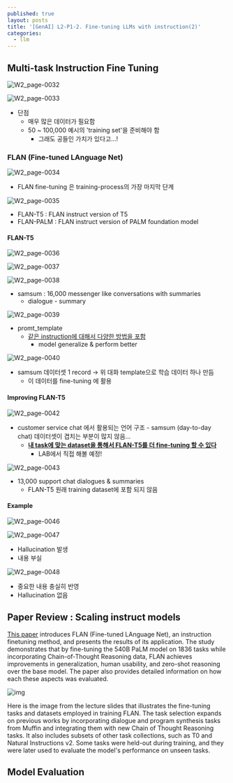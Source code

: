 ```yaml
---
published: true
layout: posts
title: '[GenAI] L2-P1-2. Fine-tuning LLMs with instruction(2)'
categories: 
  - llm
---
```




## Multi-task Instruction Fine Tuning

![W2_page-0032](../../assets/img/2023-08-10-lesson-2-2/W2_page-0032.jpg)

![W2_page-0033](../../assets/img/2023-08-10-lesson-2-2/W2_page-0033.jpg)

- 단점
	- 매우 많은 데이터가 필요함
	- 50 ~ 100,000 예시의 'training set'을 준비해야 함
		- 그래도 공들인 가치가 있다고...!



### FLAN (Fine-tuned LAnguage Net)

![W2_page-0034](../../assets/img/2023-08-10-lesson-2-2/W2_page-0034.jpg)

- FLAN fine-tuning 은 training-process의 가장 마지막 단계

![W2_page-0035](../../assets/img/2023-08-10-lesson-2-2/W2_page-0035.jpg)

- FLAN-T5 : FLAN instruct version of T5
- FLAN-PALM : FLAN instruct version of PALM foundation model

 #### FLAN-T5

![W2_page-0036](../../assets/img/2023-08-10-lesson-2-2/W2_page-0036.jpg)

![W2_page-0037](../../assets/img/2023-08-10-lesson-2-2/W2_page-0037.jpg)

![W2_page-0038](../../assets/img/2023-08-10-lesson-2-2/W2_page-0038.jpg)

- samsum : 16,000 messenger like conversations with summaries
	- dialogue - summary

![W2_page-0039](../../assets/img/2023-08-10-lesson-2-2/W2_page-0039.jpg)

- promt_template
	- <u>같은 instruction에 대해서 다양한 방법을 포함</u>
		- model generalize & perform better

![W2_page-0040](../../assets/img/2023-08-10-lesson-2-2/W2_page-0040.jpg)

- samsum 데이터셋 1 record -> 위 대화 template으로 학습 데이터 하나 만듬
	- 이 데이터를 fine-tuning 에 활용

#### Improving FLAN-T5

![W2_page-0042](../../assets/img/2023-08-10-lesson-2-2/W2_page-0042.jpg)

- customer service chat 에서 활용되는 언어 구조 - samsum (day-to-day chat) 데이터셋이 겹치는 부분이 많지 않음...
	- <u>**내 task에 맞는 dataset을 통해서 FLAN-T5를 더 fine-tuning 할 수 있다**</u>
		- LAB에서 직접 해볼 예정!

![W2_page-0043](../../assets/img/2023-08-10-lesson-2-2/W2_page-0043.jpg)

- 13,000 support chat dialogues & summaries
	- FLAN-T5 원래 training dataset에 포함 되지 않음

#### Example

![W2_page-0046](../../assets/img/2023-08-10-lesson-2-2/W2_page-0046.jpg)

![W2_page-0047](../../assets/img/2023-08-10-lesson-2-2/W2_page-0047.jpg)

- Hallucination 발생
- 내용 부실

![W2_page-0048](../../assets/img/2023-08-10-lesson-2-2/W2_page-0048.jpg)

- 중요한 내용 충실히 반영
- Hallucination 없음



## Paper Review : Scaling instruct models

[This paper](https://arxiv.org/abs/2210.11416) introduces FLAN (Fine-tuned LAnguage Net), an instruction finetuning method, and presents the results of its application. The study demonstrates that by fine-tuning the 540B PaLM model on 1836 tasks while incorporating Chain-of-Thought Reasoning data, FLAN achieves improvements in generalization, human usability, and zero-shot reasoning over the base model. The paper also provides detailed information on how each these aspects was evaluated.



![img](../../assets/img/2023-08-10-lesson-2-2/mu9BmR3dSRuEBq2t64mL0A_f9f43fc146bb42779a56c467bd929df1_image.png)

Here is the image from the lecture slides that illustrates the fine-tuning tasks and datasets employed in training FLAN. The task selection expands on previous works by incorporating dialogue and program synthesis tasks from Muffin and integrating them with new Chain of Thought Reasoning tasks. It also includes subsets of other task collections, such as T0 and Natural Instructions v2. Some tasks were held-out during training, and they were later used to evaluate the model's performance on unseen tasks.



## Model Evaluation

